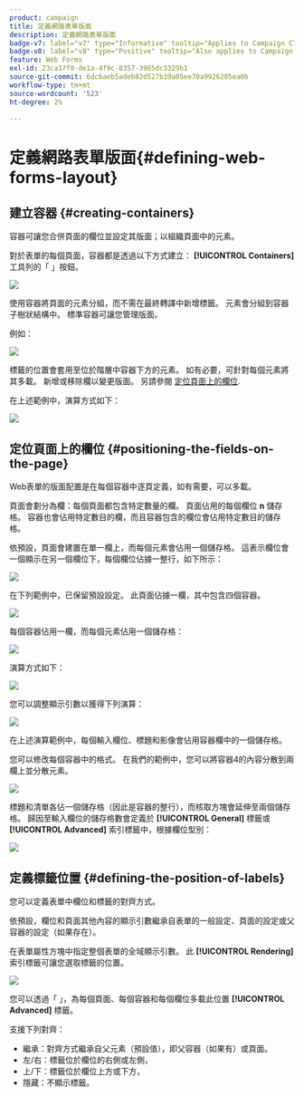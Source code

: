 ```yaml
---
product: campaign
title: 定義網路表單版面
description: 定義網路表單版面
badge-v7: label="v7" type="Informative" tooltip="Applies to Campaign Classic v7"
badge-v8: label="v8" type="Positive" tooltip="Also applies to Campaign v8"
feature: Web Forms
exl-id: 23ca17f8-de1a-4f9c-8357-3965dc3329b1
source-git-commit: 6dc6aeb5adeb82d527b39a05ee70a9926205ea0b
workflow-type: tm+mt
source-wordcount: '523'
ht-degree: 2%

---
```


# 定義網路表單版面{#defining-web-forms-layout}



## 建立容器 {#creating-containers}

容器可讓您合併頁面的欄位並設定其版面；以組織頁面中的元素。

對於表單的每個頁面，容器都是透過以下方式建立： **[!UICONTROL Containers]** 工具列的「 」按鈕。

![](assets/s_ncs_admin_survey_containers_add.png)

使用容器將頁面的元素分組，而不需在最終轉譯中新增標籤。 元素會分組到容器子樹狀結構中。 標準容器可讓您管理版面。

例如：

![](assets/s_ncs_admin_survey_containers_std_arbo.png)

標籤的位置會套用至位於階層中容器下方的元素。 如有必要，可針對每個元素將其多載。 新增或移除欄以變更版面。 另請參閱 [定位頁面上的欄位](#positioning-the-fields-on-the-page).

在上述範例中，演算方式如下：

![](assets/s_ncs_admin_survey_containers_std_ex.png)

## 定位頁面上的欄位 {#positioning-the-fields-on-the-page}

Web表單的版面配置是在每個容器中逐頁定義，如有需要，可以多載。

頁面會劃分為欄：每個頁面都包含特定數量的欄。 頁面佔用的每個欄位 **n** 儲存格。 容器也會佔用特定數目的欄，而且容器包含的欄位會佔用特定數目的儲存格。

依預設，頁面會建置在單一欄上，而每個元素會佔用一個儲存格。 這表示欄位會一個顯示在另一個欄位下，每個欄位佔據一整行，如下所示：

![](assets/s_ncs_admin_survey_container_ex.png)

在下列範例中，已保留預設設定。 此頁面佔據一欄，其中包含四個容器。

![](assets/s_ncs_admin_survey_container_ex0.png)

每個容器佔用一欄，而每個元素佔用一個儲存格：

![](assets/s_ncs_admin_survey_container_ex0a.png)

演算方式如下：

![](assets/s_ncs_admin_survey_container_ex0_rend.png)

您可以調整顯示引數以獲得下列演算：

![](assets/s_ncs_admin_survey_container_ex1_rend.png)

在上述演算範例中，每個輸入欄位、標題和影像會佔用容器欄中的一個儲存格。

您可以修改每個容器中的格式。 在我們的範例中，您可以將容器4的內容分散到兩欄上並分散元素。

![](assets/s_ncs_admin_survey_container_ex2_rend.png)

標題和清單各佔一個儲存格（因此是容器的整行），而核取方塊會延伸至兩個儲存格。 歸因至輸入欄位的儲存格數會定義於 **[!UICONTROL General]** 標籤或 **[!UICONTROL Advanced]** 索引標籤中，根據欄位型別：

![](assets/s_ncs_admin_survey_container_ex2.png)

## 定義標籤位置 {#defining-the-position-of-labels}

您可以定義表單中欄位和標籤的對齊方式。

依預設，欄位和頁面其他內容的顯示引數繼承自表單的一般設定、頁面的設定或父容器的設定（如果存在）。

在表單屬性方塊中指定整個表單的全域顯示引數。 此 **[!UICONTROL Rendering]** 索引標籤可讓您選取標籤的位置。

![](assets/s_ncs_admin_survey_label_position.png)

您可以透過「 」，為每個頁面、每個容器和每個欄位多載此位置 **[!UICONTROL Advanced]** 標籤。

支援下列對齊：

* 繼承：對齊方式繼承自父元素（預設值），即父容器（如果有）或頁面。
* 左/右：標籤位於欄位的右側或左側，
* 上/下：標籤位於欄位上方或下方，
* 隱藏：不顯示標籤。
